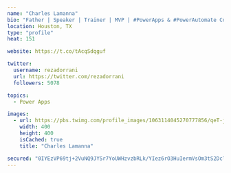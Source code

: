 ```yaml
---
name: "Charles Lamanna"
bio: "Father | Speaker | Trainer | MVP | #PowerApps & #PowerAutomate Community Super User | YouTuber Right-pointing triangle http://youtube.com/c/rezadorrani | Learn - Share - Clockwise rightwards and leftwards open circle arrows"
location: Houston, TX
type: "profile"
heat: 151

website: https://t.co/tAcqSdqguf

twitter:
  username: rezadorrani
  url: https://twitter.com/rezadorrani
  followers: 5078

topics:
  - Power Apps

images:
  - url: https://pbs.twimg.com/profile_images/1063114045270777856/qeT-jpWr_400x400.jpg
    width: 400
    height: 400
    isCached: true
    title: "Charles Lamanna"

secured: "0IYEzVP69tj+2VuNQ9JYSr7YoUWHzvzbRLk/YIez6rO3HuIermVsOm3tS2Dcl4PLQsUjlTDYFSwpAJ4UFIRdX7EuaClHI97uoQOWK/TWoDRar9Bd4kEIdN/cgdw80AvhS7NK71RIHGgCKrTuB5QvnddMc61jZElQTzNJq6ckCuKt/9YTPdgSo/r+oCPauk3MvwBUHjjKUGplrHvLag2yiHmsnFpLMOZ9rGzcV0/y1PvrEgfrKxZWYc/+yBEnFzJ2UC4A4rd1DxJr3uAWcFUQa5DbmreRKd9ci9PwrDFJifqkCz2f3sumaDt5Zd7PEhmfNP7FJMdYlI9Rnr9U2b5P0//MvXWTiS2jPtH2qdm91qugJR61CKsZg4HKeOJ4/DB5DbLhBxuGYOx1iGrc5IF2vH3bKrTTXVsDMJ1jdXSKkVo=;ymtKoOcvuNirjWjvum/HUw=="
---
```


